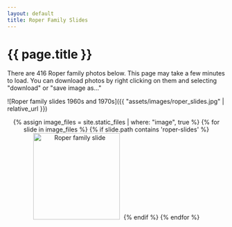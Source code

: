 ```yaml
---
layout: default
title: Roper Family Slides
---
```


<h1>{{ page.title }}</h1>

There are 416 Roper family photos below. This page may take a few minutes to load. You can download photos by right clicking on them and selecting "download" or "save image as..."


![Roper family slides 1960s and 1970s]({{ "assets/images/roper_slides.jpg" | relative_url }})

<div style="text-align: center;" >
{% assign image_files = site.static_files | where: "image", true %}
{% for slide in image_files %}
    {% if slide.path contains 'roper-slides' %}
        <a href="{{ slide.path }}"><img src="{{ slide.path }}" width="200" style="margin: 0 5px 10px 0" alt="Roper family slide"/></a>
    {% endif %}  
{% endfor %}
</div>